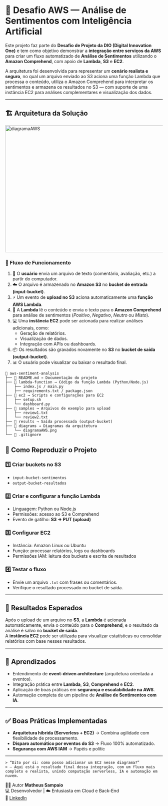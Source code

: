 # 🧠 Desafio AWS — Análise de Sentimentos com Inteligência Artificial

Este projeto faz parte do **Desafio de Projeto da DIO (Digital Innovation One)** e tem como objetivo demonstrar a **integração entre serviços da AWS** para criar um fluxo automatizado de **Análise de Sentimentos** utilizando o **Amazon Comprehend**, com apoio de **Lambda**, **S3** e **EC2**.  

A arquitetura foi desenvolvida para representar um **cenário realista e seguro**, no qual um arquivo enviado ao S3 aciona uma função Lambda que processa o conteúdo, utiliza o Amazon Comprehend para interpretar os sentimentos e armazena os resultados no S3 — com suporte de uma instância EC2 para análises complementares e visualização dos dados.

---

## 🏗️ Arquitetura da Solução
<img width="780" height="406" alt="diagramaAWS" src="https://github.com/user-attachments/assets/ec7f8322-f082-4cb4-97f5-99adc01d145a" />



### 🔁 Fluxo de Funcionamento

1. 👤 O **usuário** envia um arquivo de texto (comentário, avaliação, etc.) a partir do computador.
2. ☁️ O arquivo é armazenado no **Amazon S3** no **bucket de entrada (input-bucket)**.  
3. ⚡ Um evento de **upload no S3** aciona automaticamente uma **função AWS Lambda**.  
4. 🧩 A **Lambda** lê o conteúdo e envia o texto para o **Amazon Comprehend** para análise de sentimentos (*Positivo*, *Negativo*, *Neutro* ou *Misto*).  
5. 💻 Uma **instância EC2** pode ser acionada para realizar análises adicionais, como:  
   - Geração de relatórios.  
   - Visualização de dados.  
   - Integração com APIs ou dashboards.  
6. 📦 Os resultados são gravados novamente no **S3** no **bucket de saída (output-bucket)**.  
7. 📊 O usuário pode visualizar ou baixar o resultado final.

```
📁 aws-sentiment-analysis
├── 📄 README.md → Documentação do projeto
├── 📁 lambda-function → Código da função Lambda (Python/Node.js)
│   ├── index.js / main.py
│   ├── requirements.txt / package.json
├── 📁 ec2 → Scripts e configurações para EC2
│   ├── setup.sh
│   └── dashboard.py
├── 📁 samples → Arquivos de exemplo para upload
│   ├── review1.txt
│   └── review2.txt
├── 📁 results → Saída processada (output-bucket)
├── 📁 diagrams → Diagramas da arquitetura
│   └── diagramaAWS.png
└── 📄 .gitignore

```

## 🚀 Como Reproduzir o Projeto

### 1️⃣ Criar buckets no S3
- `input-bucket-sentimentos`
- `output-bucket-resultados`

### 2️⃣ Criar e configurar a função Lambda
- Linguagem: Python ou Node.js  
- Permissões: acesso ao S3 e Comprehend  
- Evento de gatilho: **S3 → PUT (upload)**  

### 3️⃣ Configurar EC2
- Instância: Amazon Linux ou Ubuntu  
- Função: processar relatórios, logs ou dashboards  
- Permissões IAM: leitura dos buckets e escrita de resultados  

### 4️⃣ Testar o fluxo
- Envie um arquivo `.txt` com frases ou comentários.  
- Verifique o resultado processado no bucket de saída.  

---

## 💬 Resultados Esperados

Após o upload de um arquivo no **S3**, a **Lambda** é acionada automaticamente, envia o conteúdo para o **Comprehend**, e o resultado da análise é salvo no **bucket de saída**.  
A **instância EC2** pode ser utilizada para visualizar estatísticas ou consolidar relatórios com base nesses resultados.

---

## 🧠 Aprendizados

- Entendimento de **event-driven architecture** (arquitetura orientada a eventos).  
- Integração prática entre **Lambda**, **S3**, **Comprehend** e **EC2**.  
- Aplicação de boas práticas em **segurança e escalabilidade na AWS**.  
- Automação completa de um pipeline de **Análise de Sentimentos com IA**.

---

## ✅ Boas Práticas Implementadas

- **Arquitetura híbrida (Serverless + EC2)** → Combina agilidade com flexibilidade de processamento.  
- **Disparo automático por eventos do S3** → Fluxo 100% automatizado.  
- **Segurança com AWS IAM** → Papéis e polític
  
---

```
> “Dito por si: como posso adicionar um EC2 nesse diagrama?”  
> — Aqui está o resultado final dessa integração, com um fluxo mais completo e realista, unindo computação serverless, IA e automação em nuvem.
```

👨‍💻 Autor
**Matheus Sampaio**  
💻 Desenvolvedor | ☁️ Entusiasta em Cloud e Back-End  
🔗 [LinkedIn]([https://www.linkedin.com/](https://www.linkedin.com/in/matheus-sampaio-dev/)) 
